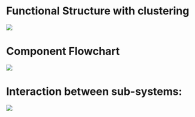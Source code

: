 # Functional Structure with clustering
![](https://user-images.githubusercontent.com/42763663/49459127-58f0a380-f814-11e8-8e23-27e9749d6437.JPG)
# Component Flowchart
![](https://user-images.githubusercontent.com/42763663/49459783-de288800-f815-11e8-9403-26b6e441097b.JPG)
# Interaction between sub-systems:
![](https://user-images.githubusercontent.com/42763663/49461396-9ad01880-f819-11e8-9ffb-57ffdbcb3167.jpg)